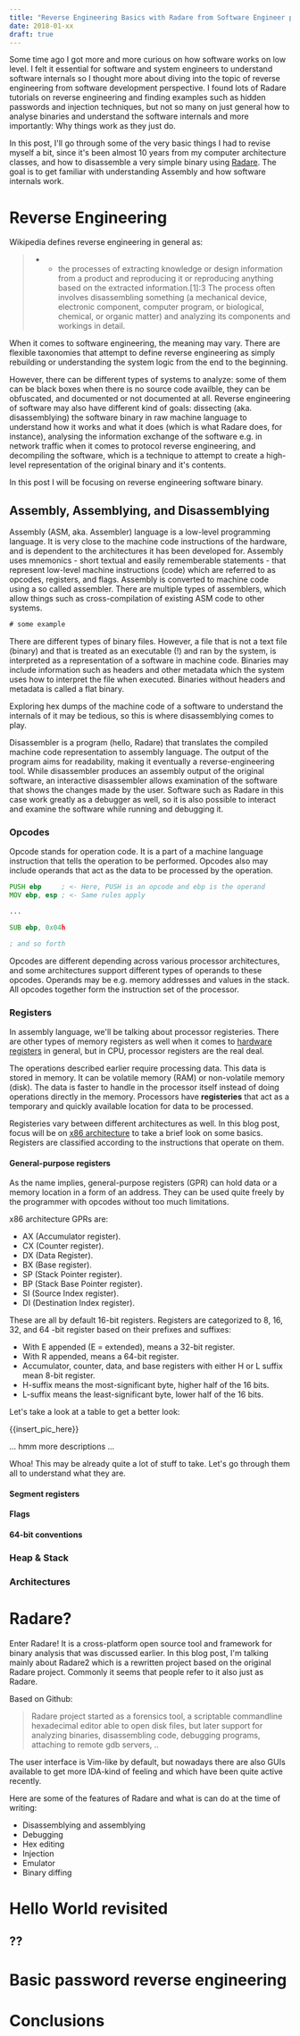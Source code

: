 ```yaml
---
title: "Reverse Engineering Basics with Radare from Software Engineer perspective"
date: 2018-01-xx
draft: true
---
```


Some time ago I got more and more curious on how software works on low level. I felt it essential for software and system engineers to understand software internals so I thought more about diving into the topic of reverse engineering from software development perspective. I found lots of Radare tutorials on reverse engineering and finding examples such as hidden passwords and injection techniques, but not so many on just general how to analyse binaries and understand the software internals and more importantly: Why things work as they just do.

In this post, I'll go through some of the very basic things I had to revise myself a bit, since it's been almost 10 years from my computer architecture classes, and how to disassemble a very simple binary using [Radare](https://www.radare.org/r/). The goal is to get familiar with understanding Assembly and how software internals work.

# Reverse Engineering

Wikipedia defines reverse engineering in general as:

> - - the processes of extracting knowledge or design information from a product and reproducing it or reproducing anything based on the extracted information.[1]:3 The process often involves disassembling something (a mechanical device, electronic component, computer program, or biological, chemical, or organic matter) and analyzing its components and workings in detail.

When it comes to software engineering, the meaning may vary. There are flexible taxonomies that attempt to define reverse engineering as simply rebuilding or understanding the system logic from the end to the beginning. 

However, there can be different types of systems to analyze: some of them can be black boxes when there is no source code availble, they can be obfuscated, and documented or not documented at all. Reverse engineering of software may also have different kind of goals: dissecting (aka. disassemblying) the software binary in raw machine language to understand how it works and what it does (which is what Radare does, for instance), analysing the information exchange of the software e.g. in network traffic when it comes to protocol reverse engineering, and decompiling the software, which is a technique to attempt to create a high-level representation of the original binary and it's contents.

In this post I will be focusing on reverse engineering software binary.

## Assembly, Assemblying, and Disassemblying

Assembly (ASM, aka. Assembler) language is a low-level programming language. It is very close to the machine code instructions of the hardware, and is dependent to the architectures it has been developed for. Assembly uses mnemonics - short textual and easily rememberable statements - that represent low-level machine instructions (code) which are referred to as opcodes, registers, and flags.  Assembly is converted to machine code using a so called assembler. There are multiple types of assemblers, which allow things such as cross-compilation of existing ASM code to other systems.

```asm
# some example 
```

There are different types of binary files. However, a file that is not a text file (binary) and that is treated as an executable (!) and ran by the system, is interpreted as a representation of a software in machine code. Binaries may include information such as headers and other metadata which the system uses how to interpret the file when executed. Binaries without headers and metadata is called a flat binary.

Exploring hex dumps of the machine code of a software to understand the internals of it may be tedious, so this is where disassemblying comes to play. 

Disassembler is a program (hello, Radare) that translates the compiled machine code representation to assembly language. The output of the program aims for readability, making it eventually a reverse-engineering tool. While disassembler produces an assembly output of the original software, an interactive disassembler allows examination of the software that shows the changes made by the user. Software such as Radare in this case work greatly as a debugger as well, so it is also possible to interact and examine the software while running and debugging it.

### Opcodes

Opcode stands for operation code. It is a part of a machine language instruction that tells the operation to be performed. Opcodes also may include operands that act as the data to be processed by the operation.

```asm
PUSH ebp     ; <- Here, PUSH is an opcode and ebp is the operand
MOV ebp, esp ; <- Same rules apply

...

SUB ebp, 0x04h 

; and so forth
```

Opcodes are different depending across various processor architectures, and some architectures support different types of operands to these opcodes. Operands may be e.g. memory addresses and values in the stack. All opcodes together form the instruction set of the processor.

### Registers

In assembly language, we'll be talking about processor registeries. There are other types of memory registers as well when it comes to [hardware registers](https://en.wikipedia.org/wiki/Hardware_register) in general, but in CPU, processor registers are the real deal. 

The operations described earlier require processing data. This data is stored in memory. It can be volatile memory (RAM) or non-volatile memory (disk). The data is faster to handle in the processor itself instead of doing operations directly in the memory. Processors have **registeries** that act as a temporary and quickly available location for data to be processed.

Registeries vary between different architectures as well. In this blog post, focus will be on [x86 architecture](https://en.wikibooks.org/wiki/X86_Assembly/X86_Architecture) to take a brief look on some basics. Registers are classified according to the instructions that operate on them.

#### General-purpose registers

As the name implies, general-purpose registers (GPR) can hold data or a memory location in a form of an address. They can be used quite freely by the programmer with opcodes without too much limitations.

x86 architecture GPRs are:

* AX (Accumulator register).
* CX (Counter register).
* DX (Data Register).
* BX (Base register).
* SP (Stack Pointer register).
* BP (Stack Base Pointer register).
* SI (Source Index register).
* DI (Destination Index register).

These are all by default 16-bit registers. Registers are categorized to 8, 16, 32, and 64 -bit register based on their prefixes and suffixes:

* With E appended (E = extended), means a 32-bit register.
* With R appended, means a 64-bit register.
* Accumulator, counter, data, and base registers with either H or L suffix mean 8-bit register.
 * H-suffix means the most-significant byte, higher half of the 16 bits.
 * L-suffix means the least-significant byte, lower half of the 16 bits.

Let's take a look at a table to get a better look:

{{insert_pic_here}}

... hmm more descriptions ...

Whoa! This may be already quite a lot of stuff to take. Let's go through them all to understand what they are.

#### Segment registers

#### Flags

#### 64-bit conventions

### Heap & Stack

### Architectures

## 

# Radare?

Enter Radare! It is a cross-platform open source tool and framework for binary analysis that was discussed earlier. In this blog post, I'm talking mainly about Radare2 which is a rewritten project based on the original Radare project. Commonly it seems that people refer to it also just as Radare.

Based on Github:

> Radare project started as a forensics tool, a scriptable commandline hexadecimal editor able to open disk files, but later support for analyzing binaries, disassembling code, debugging programs, attaching to remote gdb servers, ..

The user interface is Vim-like by default, but nowadays there are also GUIs available to get more IDA-kind of feeling and which have been quite active recently.

Here are some of the features of Radare and what is can do at the time of writing:

* Disassemblying and assemblying
* Debugging
* Hex editing
* Injection
* Emulator
* Binary diffing

# Hello World revisited

## ??

# Basic password reverse engineering

# Conclusions